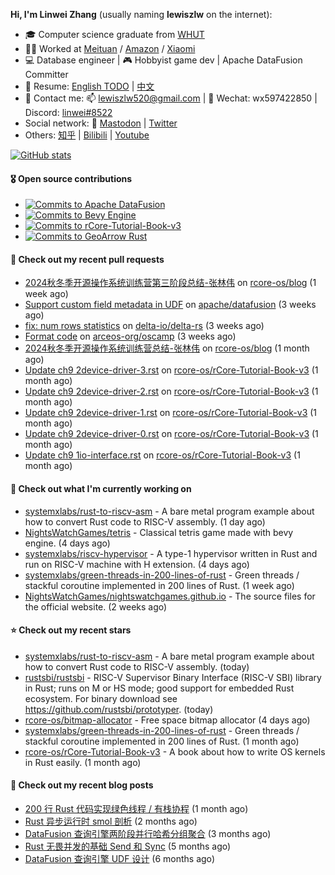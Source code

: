 **Hi, I'm Linwei Zhang** (usually naming **lewiszlw** on the internet):
- 🎓 Computer science graduate from [WHUT](https://en.wikipedia.org/wiki/Wuhan_University_of_Technology)
- 👨‍💻 Worked at [Meituan](https://about.meituan.com/home) / [Amazon](https://www.amazon.com/) / [Xiaomi](https://www.mi.com/)
- 💻 Database engineer | 🎮 Hobbyist game dev | Apache DataFusion Committer
- 📄 Resume: [English TODO](https://github.com/lewiszlw/lewiszlw/blob/main/Resume_EN.md) | [中文](https://github.com/lewiszlw/lewiszlw/blob/main/Resume_CN.md)
- 📱 Contact me: 📫 [lewiszlw520@gmail.com](mailto:lewiszlw520@gmail.com) | 💬 Wechat: wx597422850 | Discord: [linwei#8522](http://discordapp.com/users/891664307035713576)
- Social network: 🦣 [Mastodon](https://mastodon.world/@lewiszlw) | [Twitter](https://twitter.com/lewiszlw)
- Others: [知乎](https://www.zhihu.com/people/tian-qian-zhu-wu-ya) | [Bilibili](https://space.bilibili.com/43876861) | [Youtube](https://www.youtube.com/channel/UCnvri1tqAjxsp9nGQ63zUNw)

[![GitHub stats](https://github-readme-stats.vercel.app/api?username=lewiszlw&count_private=true&show_icons=true&theme=solarized-dark&include_all_commits=true)](https://github.com/anuraghazra/github-readme-stats)

#### 🎖️ Open source contributions
- [![Commits to Apache DataFusion](https://img.shields.io/github/commit-activity/t/apache/datafusion?authorFilter=lewiszlw&style=social&label=Apache%20DataFusion)](https://github.com/apache/datafusion/commits?author=lewiszlw)
- [![Commits to Bevy Engine](https://img.shields.io/github/commit-activity/t/bevyengine/bevy?authorFilter=lewiszlw&style=social&label=Bevy%20Engine)](https://github.com/bevyengine/bevy/commits?author=lewiszlw)
- [![Commits to rCore-Tutorial-Book-v3](https://img.shields.io/github/commit-activity/t/rcore-os/rCore-Tutorial-Book-v3?authorFilter=lewiszlw&style=social&label=rCore%20Tutorial%20Book)](https://github.com/rcore-os/rCore-Tutorial-Book-v3/commits?author=lewiszlw)
- [![Commits to GeoArrow Rust](https://img.shields.io/github/commit-activity/t/geoarrow/geoarrow-rs?authorFilter=lewiszlw&style=social&label=GeoArrow%20Rust)](https://github.com/geoarrow/geoarrow-rs/commits?author=lewiszlw)

#### 🔨 Check out my recent pull requests

- [2024秋冬季开源操作系统训练营第三阶段总结-张林伟](https://github.com/rcore-os/blog/pull/652) on [rcore-os/blog](https://github.com/rcore-os/blog) (1 week ago)
- [Support custom field metadata in UDF](https://github.com/apache/datafusion/pull/13458) on [apache/datafusion](https://github.com/apache/datafusion) (3 weeks ago)
- [fix: num rows statistics](https://github.com/delta-io/delta-rs/pull/2990) on [delta-io/delta-rs](https://github.com/delta-io/delta-rs) (3 weeks ago)
- [Format code](https://github.com/arceos-org/oscamp/pull/1) on [arceos-org/oscamp](https://github.com/arceos-org/oscamp) (3 weeks ago)
- [2024秋冬季开源操作系统训练营总结-张林伟](https://github.com/rcore-os/blog/pull/507) on [rcore-os/blog](https://github.com/rcore-os/blog) (1 month ago)
- [Update ch9 2device-driver-3.rst](https://github.com/rcore-os/rCore-Tutorial-Book-v3/pull/239) on [rcore-os/rCore-Tutorial-Book-v3](https://github.com/rcore-os/rCore-Tutorial-Book-v3) (1 month ago)
- [Update ch9 2device-driver-2.rst](https://github.com/rcore-os/rCore-Tutorial-Book-v3/pull/238) on [rcore-os/rCore-Tutorial-Book-v3](https://github.com/rcore-os/rCore-Tutorial-Book-v3) (1 month ago)
- [Update ch9 2device-driver-1.rst](https://github.com/rcore-os/rCore-Tutorial-Book-v3/pull/237) on [rcore-os/rCore-Tutorial-Book-v3](https://github.com/rcore-os/rCore-Tutorial-Book-v3) (1 month ago)
- [Update ch9 2device-driver-0.rst](https://github.com/rcore-os/rCore-Tutorial-Book-v3/pull/236) on [rcore-os/rCore-Tutorial-Book-v3](https://github.com/rcore-os/rCore-Tutorial-Book-v3) (1 month ago)
- [Update ch9 1io-interface.rst](https://github.com/rcore-os/rCore-Tutorial-Book-v3/pull/235) on [rcore-os/rCore-Tutorial-Book-v3](https://github.com/rcore-os/rCore-Tutorial-Book-v3) (1 month ago)

#### 👷 Check out what I'm currently working on

- [systemxlabs/rust-to-riscv-asm](https://github.com/systemxlabs/rust-to-riscv-asm) - A bare metal program example about how to convert Rust code to RISC-V assembly. (1 day ago)
- [NightsWatchGames/tetris](https://github.com/NightsWatchGames/tetris) - Classical tetris game made with bevy engine. (4 days ago)
- [systemxlabs/riscv-hypervisor](https://github.com/systemxlabs/riscv-hypervisor) - A type-1 hypervisor written in Rust and run on RISC-V machine with H extension. (4 days ago)
- [systemxlabs/green-threads-in-200-lines-of-rust](https://github.com/systemxlabs/green-threads-in-200-lines-of-rust) - Green threads / stackful coroutine implemented in 200 lines of Rust. (1 week ago)
- [NightsWatchGames/nightswatchgames.github.io](https://github.com/NightsWatchGames/nightswatchgames.github.io) - The source files for the official website. (2 weeks ago)

#### ⭐ Check out my recent stars

- [systemxlabs/rust-to-riscv-asm](https://github.com/systemxlabs/rust-to-riscv-asm) - A bare metal program example about how to convert Rust code to RISC-V assembly. (today)
- [rustsbi/rustsbi](https://github.com/rustsbi/rustsbi) - RISC-V Supervisor Binary Interface (RISC-V SBI) library in Rust; runs on M or HS mode; good support for embedded Rust ecosystem. For binary download see https://github.com/rustsbi/prototyper. (today)
- [rcore-os/bitmap-allocator](https://github.com/rcore-os/bitmap-allocator) - Free space bitmap allocator (4 days ago)
- [systemxlabs/green-threads-in-200-lines-of-rust](https://github.com/systemxlabs/green-threads-in-200-lines-of-rust) - Green threads / stackful coroutine implemented in 200 lines of Rust. (1 month ago)
- [rcore-os/rCore-Tutorial-Book-v3](https://github.com/rcore-os/rCore-Tutorial-Book-v3) - A book about how to write  OS kernels in Rust easily. (1 month ago)

#### 📜 Check out my recent blog posts

- [200 行 Rust 代码实现绿色线程 / 有栈协程](https://systemxlabs.github.io/blog/green-threads-in-200-lines-of-rust/) (1 month ago)
- [Rust 异步运行时 smol 剖析](https://systemxlabs.github.io/blog/smol-async-runtime/) (2 months ago)
- [DataFusion 查询引擎两阶段并行哈希分组聚合](https://systemxlabs.github.io/blog/datafusion-grouped-aggregations/) (3 months ago)
- [Rust 无畏并发的基础 Send 和 Sync](https://systemxlabs.github.io/blog/rust-send-sync/) (5 months ago)
- [DataFusion 查询引擎 UDF 设计](https://systemxlabs.github.io/blog/datafusion-udf/) (6 months ago)
